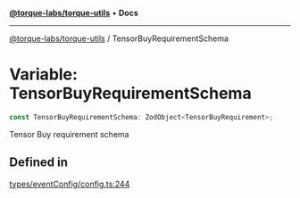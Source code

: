 [**@torque-labs/torque-utils**](../README.md) • **Docs**

***

[@torque-labs/torque-utils](../README.md) / TensorBuyRequirementSchema

# Variable: TensorBuyRequirementSchema

```ts
const TensorBuyRequirementSchema: ZodObject<TensorBuyRequirement>;
```

Tensor Buy requirement schema

## Defined in

[types/eventConfig/config.ts:244](https://github.com/torque-labs/torque-utils/blob/fcba00c7b8994c0932484e8f489988b91291c603/types/eventConfig/config.ts#L244)
